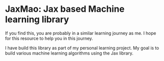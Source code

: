 # JaxMao: Jax based Machine learning library

If you find this, you are probably in a similar learning journey as me. I hope for this resource to help you in this journey. 

I have build this library as part of my personal learning project. My goal is to build various machine learning algorithms using the Jax library.
